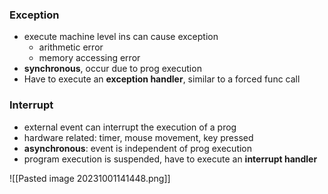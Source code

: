 ### Exception 

- execute machine level ins can cause exception
	- arithmetic error
	- memory accessing error
- **synchronous**, occur due to prog execution
- Have to execute an **exception handler**, similar to a forced func call

### Interrupt

- external event can interrupt the execution of a prog
- hardware related: timer, mouse movement, key pressed
- **asynchronous**: event is independent of prog execution
- program execution is suspended, have to execute an **interrupt handler**


![[Pasted image 20231001141448.png]]